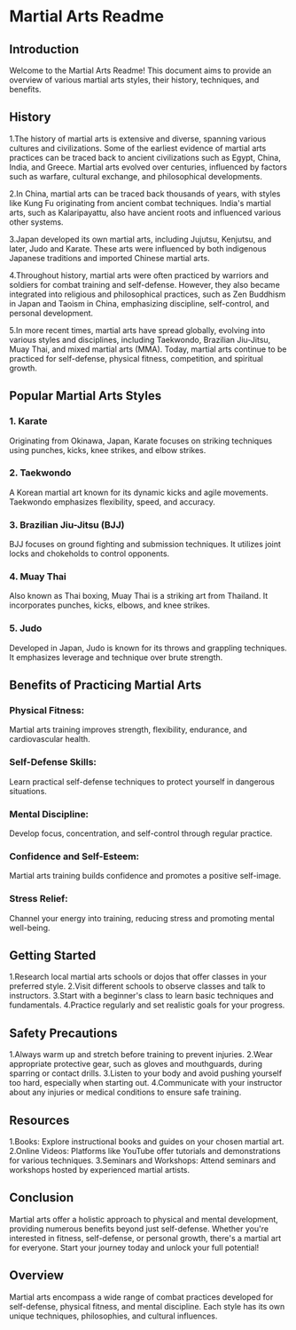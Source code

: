 # Martial Arts Readme

## Introduction
Welcome to the Martial Arts Readme! This document aims to provide an overview of various martial arts styles, their history, techniques, and benefits.

## History
1.The history of martial arts is extensive and diverse, spanning various cultures and civilizations. Some of the earliest evidence of martial arts practices can be traced back to ancient civilizations such as Egypt, China, India, and Greece. Martial arts evolved over centuries, influenced by factors such as warfare, cultural exchange, and philosophical developments.

2.In China, martial arts can be traced back thousands of years, with styles like Kung Fu originating from ancient combat techniques. India's martial arts, such as Kalaripayattu, also have ancient roots and influenced various other systems.

3.Japan developed its own martial arts, including Jujutsu, Kenjutsu, and later, Judo and Karate. These arts were influenced by both indigenous Japanese traditions and imported Chinese martial arts.

4.Throughout history, martial arts were often practiced by warriors and soldiers for combat training and self-defense. However, they also became integrated into religious and philosophical practices, such as Zen Buddhism in Japan and Taoism in China, emphasizing discipline, self-control, and personal development.

5.In more recent times, martial arts have spread globally, evolving into various styles and disciplines, including Taekwondo, Brazilian Jiu-Jitsu, Muay Thai, and mixed martial arts (MMA). Today, martial arts continue to be practiced for self-defense, physical fitness, competition, and spiritual growth.

## Popular Martial Arts Styles
### 1. Karate
Originating from Okinawa, Japan, Karate focuses on striking techniques using punches, kicks, knee strikes, and elbow strikes.

### 2. Taekwondo
A Korean martial art known for its dynamic kicks and agile movements. Taekwondo emphasizes flexibility, speed, and accuracy.

### 3. Brazilian Jiu-Jitsu (BJJ)
BJJ focuses on ground fighting and submission techniques. It utilizes joint locks and chokeholds to control opponents.

### 4. Muay Thai
Also known as Thai boxing, Muay Thai is a striking art from Thailand. It incorporates punches, kicks, elbows, and knee strikes.

### 5. Judo
Developed in Japan, Judo is known for its throws and grappling techniques. It emphasizes leverage and technique over brute strength.

## Benefits of Practicing Martial Arts

### Physical Fitness:
Martial arts training improves strength, flexibility, endurance, and cardiovascular health.
### Self-Defense Skills:
Learn practical self-defense techniques to protect yourself in dangerous situations.
### Mental Discipline: 
Develop focus, concentration, and self-control through regular practice.
### Confidence and Self-Esteem: 
Martial arts training builds confidence and promotes a positive self-image.
### Stress Relief: 
Channel your energy into training, reducing stress and promoting mental well-being.

## Getting Started
1.Research local martial arts schools or dojos that offer classes in your preferred style.
2.Visit different schools to observe classes and talk to instructors.
3.Start with a beginner's class to learn basic techniques and fundamentals.
4.Practice regularly and set realistic goals for your progress.

## Safety Precautions
1.Always warm up and stretch before training to prevent injuries.
2.Wear appropriate protective gear, such as gloves and mouthguards, during sparring or contact drills.
3.Listen to your body and avoid pushing yourself too hard, especially when starting out.
4.Communicate with your instructor about any injuries or medical conditions to ensure safe training.

## Resources
1.Books: Explore instructional books and guides on your chosen martial art.
2.Online Videos: Platforms like YouTube offer tutorials and demonstrations for various techniques.
3.Seminars and Workshops: Attend seminars and workshops hosted by experienced martial artists.

## Conclusion
Martial arts offer a holistic approach to physical and mental development, providing numerous benefits beyond just self-defense. Whether you're interested in fitness, self-defense, or personal growth, there's a martial art for everyone. Start your journey today and unlock your full potential!

## Overview
Martial arts encompass a wide range of combat practices developed for self-defense, physical fitness, and mental discipline. Each style has its own unique techniques, philosophies, and cultural influences.